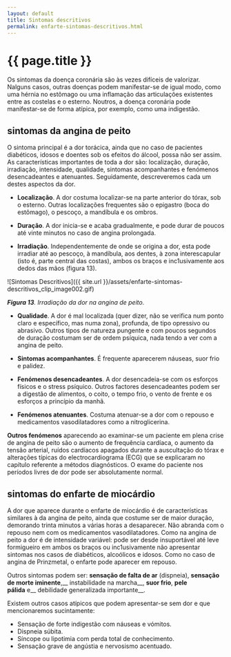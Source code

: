 ```yaml
---
layout: default
title: Sintomas descritivos
permalink: enfarte-sintomas-descritivos.html
---
```


# {{ page.title }}

Os sintomas da doença coronária são às vezes difíceis de valorizar. Nalguns casos, outras doenças podem manifestar-se de igual modo, como uma hérnia no estômago ou uma inflamação das articulações existentes entre as costelas e o esterno. Noutros, a doença coronária pode manifestar-se de forma atípica, por exemplo, como uma indigestão.

## sintomas da angina de peito
O sintoma principal é a dor torácica, ainda que no caso de pacientes diabéticos, idosos e doentes sob os efeitos do álcool, possa não ser assim.
As características importantes de toda a dor são: localização, duração, irradiação, intensidade, qualidade, sintomas acompanhantes e fenómenos desencadeantes e atenuantes.
Seguidamente, descreveremos cada um destes aspectos da dor.

* __Localização__. A dor costuma localizar-se na parte anterior do tórax, sob o esterno. Outras localizações frequentes são o epigastro (boca do estômago), o pescoço, a mandíbula e os ombros.

* __Duração__. A dor inicia-se e acaba gradualmente, e pode durar de poucos até vinte minutos no caso de angina prolongada.

* __Irradiação__. Independentemente de onde se origina a dor, esta pode irradiar até ao pescoço, à mandíbula, aos dentes, à zona interescapular (isto é, parte central das costas), ambos os braços e inc1usivamente aos dedos das mãos (figura 13).

![Sintomas Descritivos]({{ site.url }}/assets/enfarte-sintomas-descritivos_clip_image002.gif)

<em>__Figura 13__. Irradiação da dor na angina de peito.</em>

* __Qualidade__. A dor é mal localizada (quer dizer, não se verifica num ponto claro e específico, mas numa zona), profunda, de tipo opressivo ou abrasivo. Outros tipos de natureza pungente e com poucos segundos de duração costumam ser de ordem psíquica, nada tendo a ver com a angina de peito.

* __Sintomas acompanhantes__. É frequente aparecerem náuseas, suor frio e palidez.

* __Fenómenos desencadeantes__. A dor desencadeia-se com os esforços físicos e o stress psíquico. Outros factores desencadeantes podem ser a digestão de alimentos, o coito, o tempo frio, o vento de frente e os esforços a princípio da manhã.

* __Fenómenos atenuantes__. Costuma atenuar-se a dor com o repouso e medicamentos vasodilatadores como a nitroglicerina.

__Outros fenómenos__ aparecendo ao examinar-se um paciente em plena crise de angina de peito são o aumento de frequência cardíaca, o aumento da tensão arterial, ruídos cardíacos apagados durante a auscultação do tórax e alterações típicas do electrocardiograma (ECG) que se explicaram no capítulo referente a métodos diagnósticos. O exame do paciente nos períodos livres de dor pode ser absolutamente normal.

## sintomas do enfarte de miocárdio
A dor que aparece durante o enfarte de miocárdio é de características similares à da angina de peito, ainda que costume ser de maior duração, demorando trinta minutos a várias horas a desaparecer. Não abranda com o repouso nem com os medicamentos vasodilatadores. Como na angina de peito a dor é de intensidade variável: pode ser desde insuportável até leve formigueiro em ambos os braços ou inc1usivamente não apresentar sintomas nos casos de diabéticos, alcoólicos e idosos. Como no caso de angina de Prinzmetal, o enfarte pode aparecer em repouso.

Outros sintomas podem ser: __sensação de falta de ar__ (dispneia), __sensação de morte iminente__,__ instabilidade na marcha__, __suor frio__, __pele pálida__ e__ debilidade generalizada importante__.

Existem outros casos atípicos que podem apresentar-se sem dor e que mencionaremos sucintamente:

* Sensação de forte indigestão com náuseas e vómitos.
* Dispneia súbita.
* Síncope ou lipotimia com perda total de conhecimento.
* Sensação grave de angústia e nervosismo acentuado.
